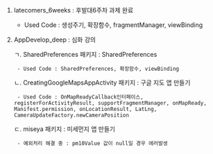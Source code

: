 1. latecomers_6weeks	:	후발대6주차 과제 완료
   - Used Code : 생성주기, 확장함수, fragmentManager, viewBinding
  
2. AppDevelop_deep : 심화 강의
   
	ㄱ. SharedPreferences 패키지 : SharedPreferences

   		- Used Code : SharedPreferences, 확장함수, viewBinding
   	  
	ㄴ. CreatingGoogleMapsAppActivity 패키지 : 구글 지도 앱 만들기

   		- Used Code : OnMapReadyCallback인터페이스, registerForActivityResult, supportFragmentManager, onMapReady, Manifest.permission, onLocationResult, LatLng, CameraUpdateFactory.newCameraPosition

   	ㄷ. miseya 패키지 : 미세먼지 앱 만들기
   
   		- 예외처리 해결 중 : pm10Value 값이 null일 경우 에러발생
